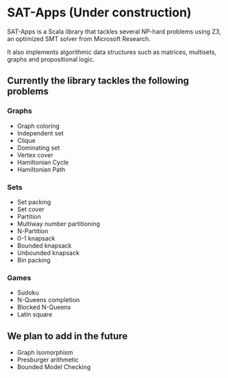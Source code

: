 # SAT-Apps (Under construction)
SAT-Apps is a Scala library that tackles several NP-hard problems using Z3, an optimized SMT solver from Microsoft Research.

It also implements algorithmic data structures such as matrices, multisets, graphs and propositional logic.
## Currently the library tackles the following problems

### Graphs

- Graph coloring
- Independent set
- Clique
- Dominating set
- Vertex cover
- Hamiltonian Cycle
- Hamiltonian Path

### Sets

- Set packing
- Set cover
- Partition
- Multiway number partitioning
- N-Partition
- 0-1 knapsack
- Bounded knapsack
- Unbounded knapsack
- Bin packing
### Games

- Sudoku
- N-Queens completion
- Blocked N-Queens
- Latin square


## We plan to add in the future
- Graph Isomorphism
- Presburger arithmetic
- Bounded Model Checking
